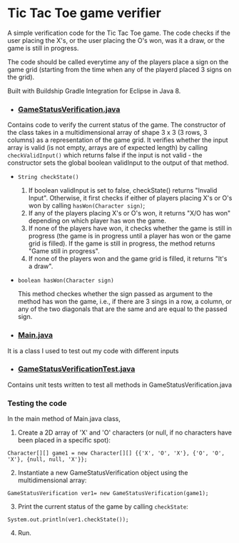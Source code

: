 # Tic Tac Toe game verifier

A simple verification code for the Tic Tac Toe game. The code checks if the user placing the X's, or the user placing the O's won,
was it a draw, or the game is still in progress.

The code should be called everytime any of the players place a sign on the game grid (starting from the time when any of the playerd placed 3 signs on the grid). 

Built with Buildship Gradle Integration for Eclipse in Java 8.

* ### [GameStatusVerification.java](src/main/java/NoughtsAndCrossesVerification/GameStatusVerification.java)
Contains code to verify the current status of the game. The constructor of the class takes in a multidimensional array of shape 3 x 3 (3 rows, 3 columns) as a representation of the game grid. It verifies whether the input array is valid (is not empty, arrays are of expected length) by calling `checkValidInput()` which returns false if the input is not valid - the constructor sets the global boolean validInput to the output of that method.

* `String checkState()`
	1. If boolean validInput is set to false, checkState() returns "Invalid Input". Otherwise, it first checks if either of players placing
	X's or O's won by calling `hasWon(Character sign)`; 
	2. If any of the players placing X's or O's won, it returns "X/O has won" depending on which player has won the game. 
	3. If none of the players have won, it checks whether the game is still in progress (the game is in progress until a player has won or the game grid is filled). If the game is still in progress, the method returns "Game still in progress".
	4. If none of the players won and the game grid is filled, it returns "It's a draw". 

* `boolean hasWon(Character sign)`
	
	This method checkes whether the sign passed as argument to the method has won the game, i.e., 
	if there are 3 sings in a row, a column, or any of the two diagonals that are the same and are equal to the passed sign.

* ### [Main.java](src/main/java/NoughtsAndCrossesVerification/Main.java) 
It is a class I used to test out my code with different inputs

* ### [GameStatusVerificationTest.java](src/test/java/NoughtsAndCrossesVerification/GameStatusVerificationTest.java)
Contains unit tests written to test all methods in GameStatusVerification.java

	
### Testing the code
In the main method of Main.java class,

1. Create a 2D array of 'X' and 'O' characters (or null, if no characters have been placed in a specific spot):

```
Character[][] game1 = new Character[][] {{'X', 'O', 'X'}, {'O', 'O', 'X'}, {null, null, 'X'}};
```
2. Instantiate a new GameStatusVerification object using the multidimensional array:
```
GameStatusVerification ver1= new GameStatusVerification(game1);
```
3. Print the current status of the game by calling `checkState`:
```
System.out.println(ver1.checkState());
```

4. Run.

